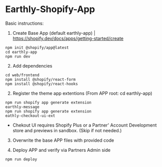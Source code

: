 # Earthly-Shopify-App

Basic instructions:

1. Create Base App (default earthly-app) | https://shopify.dev/docs/apps/getting-started/create
```console
npm init @shopify/app@latest
cd earthly-app
npm run dev
```

2. Add dependencies
```console
cd web/frontend
npm install @shopify/react-form
npm install @shopify/react-hooks
```

2. Register the theme app extentions (From APP root: cd earthly-app)
```console
npm run shopify app generate extension
earthly-message
npm run shopify app generate extension
eathly-checkout-ui-ext
```
* Chekout UI requires Shopify Plus or a Partner' Account Development store and previews in sandbox. (Skip if not needed.)

3. Overwrite the base APP files with provided code

4. Deploy APP and verify via Partners Admin side
```console
npm run deploy
```
